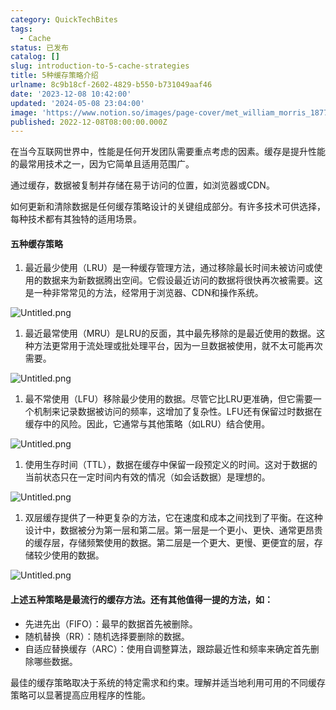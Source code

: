 ```yaml
---
category: QuickTechBites
tags:
  - Cache
status: 已发布
catalog: []
slug: introduction-to-5-cache-strategies
title: 5种缓存策略介绍
urlname: 8c9b18cf-2602-4829-b550-b731049aaf46
date: '2023-12-08 10:42:00'
updated: '2024-05-08 23:04:00'
image: 'https://www.notion.so/images/page-cover/met_william_morris_1877_willow.jpg'
published: 2022-12-08T08:00:00.000Z
---
```


在当今互联网世界中，性能是任何开发团队需要重点考虑的因素。缓存是提升性能的最常用技术之一，因为它简单且适用范围广。


通过缓存，数据被复制并存储在易于访问的位置，如浏览器或CDN。


如何更新和清除数据是任何缓存策略设计的关键组成部分。有许多技术可供选择，每种技术都有其独特的适用场景。


#### 五种缓存策略

1. 最近最少使用（LRU）是一种缓存管理方法，通过移除最长时间未被访问或使用的数据来为新数据腾出空间。它假设最近访问的数据将很快再次被需要。这是一种非常常见的方法，经常用于浏览器、CDN和操作系统。

![Untitled.png](https://prod-files-secure.s3.us-west-2.amazonaws.com/5d24fe63-e567-4804-86f9-9fdc62e13082/74494354-3dc7-4fc2-be3e-7e15913b3f24/Untitled.png?X-Amz-Algorithm=AWS4-HMAC-SHA256&X-Amz-Content-Sha256=UNSIGNED-PAYLOAD&X-Amz-Credential=ASIAZI2LB4663S56DHG2%2F20250209%2Fus-west-2%2Fs3%2Faws4_request&X-Amz-Date=20250209T053459Z&X-Amz-Expires=3600&X-Amz-Security-Token=IQoJb3JpZ2luX2VjEIT%2F%2F%2F%2F%2F%2F%2F%2F%2F%2FwEaCXVzLXdlc3QtMiJHMEUCIGTHZ3GlBRYq5XwCNioCycLzP4EtsiRG2m%2Bwzr%2BSZ16GAiEA5%2B4IppYAHTjqMpdGWWklyFSGuqKlGgbGi3TGinSbZJQqiAQInP%2F%2F%2F%2F%2F%2F%2F%2F%2F%2FARAAGgw2Mzc0MjMxODM4MDUiDLd1LC4NC1nEkVVexircA1e8Z2fyCI7uTR8CUidn4dHwxIz2VeMkZ0E6c5LLZrfULGnXAVMjQQdVkVXyPzwZMgXLIeKNfsavcLN1vOb8OwvWCP4qGW3bu0yZ%2FKCmYkS01Z7D%2FfY1Us2wnUr3t4V8IOdl2DePElPrRIw8iSM3%2F2DfTT%2FV1MYuahvxCLwJ37j8aQyoNkFXKwJL%2B3HDVChdB3YqtOpv6sTggTGmC0eJ1DduiO1qh5myVzzoMrc%2FTmPVoWXQdGf%2BcVbCh22R0lNTtbIIatB1SBw75fDeNMGn%2BprdIuNCoZUBPYnK7CTRGBS4z6Jufo0Fb24Bb1rBJz%2FpdVJWmlN0ahbqchXXw%2BfAr2TfpReaJ3CpYQFHD%2BSmigcubEiIyuLpGtbvSzZ4O8BSZ8d7R%2FjR1K6oE8QIwKS4a7NRdemj3PtGBRR2zd18MLbeFUTaL2tLgDr0BgqKeAwu%2BmWzGfNWBRnwKqfdrlw1jNj%2BZrDlVwuZ9fK8rziIq4zaZO9NmtdHyW%2FYIJHcuW45a%2FKkHwcOEdwT%2Bv6SVrX0ZTgCJ2RDv4%2FE7cerqPYsUZdIRe0D4YqEFdATAPUimN68%2FHBNhunOppyIYmMYRHgbrjWjacjxuoS%2FGQMsR2KVx71%2Bq1dkNZzvEQIJnMivMNm9oL0GOqUBe3s8FW77RlejY7bo858Dhn7haKzrYgsozfs1AafrrhkCcUo50hQiH63cXO2hypBj8zic7YCV8b%2BJrRGh8Nw5IXY7bIId55GdOY0PBZ9S7P3GOhED%2BhPluFd7vuz0WT%2F8abyat6Q62klp1xhnvdnQTsm%2BMUG6XEL2iUMSmhlESb%2Bb3AJPtaGFDpzeAbufhYRQfmV%2FUZnmolJQAItfM9mjg8sve%2BTm&X-Amz-Signature=9254e800d175d29389098017d89b3b26036c10a80d188b519bc49b3292053e8e&X-Amz-SignedHeaders=host&x-id=GetObject)

1. 最近最常使用（MRU）是LRU的反面，其中最先移除的是最近使用的数据。这种方法更常用于流处理或批处理平台，因为一旦数据被使用，就不太可能再次需要。

![Untitled.png](https://prod-files-secure.s3.us-west-2.amazonaws.com/5d24fe63-e567-4804-86f9-9fdc62e13082/9394e615-e149-4cd8-9a1b-e3c39cda8184/Untitled.png?X-Amz-Algorithm=AWS4-HMAC-SHA256&X-Amz-Content-Sha256=UNSIGNED-PAYLOAD&X-Amz-Credential=ASIAZI2LB4663S56DHG2%2F20250209%2Fus-west-2%2Fs3%2Faws4_request&X-Amz-Date=20250209T053459Z&X-Amz-Expires=3600&X-Amz-Security-Token=IQoJb3JpZ2luX2VjEIT%2F%2F%2F%2F%2F%2F%2F%2F%2F%2FwEaCXVzLXdlc3QtMiJHMEUCIGTHZ3GlBRYq5XwCNioCycLzP4EtsiRG2m%2Bwzr%2BSZ16GAiEA5%2B4IppYAHTjqMpdGWWklyFSGuqKlGgbGi3TGinSbZJQqiAQInP%2F%2F%2F%2F%2F%2F%2F%2F%2F%2FARAAGgw2Mzc0MjMxODM4MDUiDLd1LC4NC1nEkVVexircA1e8Z2fyCI7uTR8CUidn4dHwxIz2VeMkZ0E6c5LLZrfULGnXAVMjQQdVkVXyPzwZMgXLIeKNfsavcLN1vOb8OwvWCP4qGW3bu0yZ%2FKCmYkS01Z7D%2FfY1Us2wnUr3t4V8IOdl2DePElPrRIw8iSM3%2F2DfTT%2FV1MYuahvxCLwJ37j8aQyoNkFXKwJL%2B3HDVChdB3YqtOpv6sTggTGmC0eJ1DduiO1qh5myVzzoMrc%2FTmPVoWXQdGf%2BcVbCh22R0lNTtbIIatB1SBw75fDeNMGn%2BprdIuNCoZUBPYnK7CTRGBS4z6Jufo0Fb24Bb1rBJz%2FpdVJWmlN0ahbqchXXw%2BfAr2TfpReaJ3CpYQFHD%2BSmigcubEiIyuLpGtbvSzZ4O8BSZ8d7R%2FjR1K6oE8QIwKS4a7NRdemj3PtGBRR2zd18MLbeFUTaL2tLgDr0BgqKeAwu%2BmWzGfNWBRnwKqfdrlw1jNj%2BZrDlVwuZ9fK8rziIq4zaZO9NmtdHyW%2FYIJHcuW45a%2FKkHwcOEdwT%2Bv6SVrX0ZTgCJ2RDv4%2FE7cerqPYsUZdIRe0D4YqEFdATAPUimN68%2FHBNhunOppyIYmMYRHgbrjWjacjxuoS%2FGQMsR2KVx71%2Bq1dkNZzvEQIJnMivMNm9oL0GOqUBe3s8FW77RlejY7bo858Dhn7haKzrYgsozfs1AafrrhkCcUo50hQiH63cXO2hypBj8zic7YCV8b%2BJrRGh8Nw5IXY7bIId55GdOY0PBZ9S7P3GOhED%2BhPluFd7vuz0WT%2F8abyat6Q62klp1xhnvdnQTsm%2BMUG6XEL2iUMSmhlESb%2Bb3AJPtaGFDpzeAbufhYRQfmV%2FUZnmolJQAItfM9mjg8sve%2BTm&X-Amz-Signature=394f8f028994d97c51d5e8ff3f6895c35aedc85287fb30a706d6cc4dbc569219&X-Amz-SignedHeaders=host&x-id=GetObject)

1. 最不常使用（LFU）移除最少使用的数据。尽管它比LRU更准确，但它需要一个机制来记录数据被访问的频率，这增加了复杂性。LFU还有保留过时数据在缓存中的风险。因此，它通常与其他策略（如LRU）结合使用。

![Untitled.png](https://prod-files-secure.s3.us-west-2.amazonaws.com/5d24fe63-e567-4804-86f9-9fdc62e13082/ff489bb8-941e-4617-b208-e17020ed7ada/Untitled.png?X-Amz-Algorithm=AWS4-HMAC-SHA256&X-Amz-Content-Sha256=UNSIGNED-PAYLOAD&X-Amz-Credential=ASIAZI2LB4663S56DHG2%2F20250209%2Fus-west-2%2Fs3%2Faws4_request&X-Amz-Date=20250209T053459Z&X-Amz-Expires=3600&X-Amz-Security-Token=IQoJb3JpZ2luX2VjEIT%2F%2F%2F%2F%2F%2F%2F%2F%2F%2FwEaCXVzLXdlc3QtMiJHMEUCIGTHZ3GlBRYq5XwCNioCycLzP4EtsiRG2m%2Bwzr%2BSZ16GAiEA5%2B4IppYAHTjqMpdGWWklyFSGuqKlGgbGi3TGinSbZJQqiAQInP%2F%2F%2F%2F%2F%2F%2F%2F%2F%2FARAAGgw2Mzc0MjMxODM4MDUiDLd1LC4NC1nEkVVexircA1e8Z2fyCI7uTR8CUidn4dHwxIz2VeMkZ0E6c5LLZrfULGnXAVMjQQdVkVXyPzwZMgXLIeKNfsavcLN1vOb8OwvWCP4qGW3bu0yZ%2FKCmYkS01Z7D%2FfY1Us2wnUr3t4V8IOdl2DePElPrRIw8iSM3%2F2DfTT%2FV1MYuahvxCLwJ37j8aQyoNkFXKwJL%2B3HDVChdB3YqtOpv6sTggTGmC0eJ1DduiO1qh5myVzzoMrc%2FTmPVoWXQdGf%2BcVbCh22R0lNTtbIIatB1SBw75fDeNMGn%2BprdIuNCoZUBPYnK7CTRGBS4z6Jufo0Fb24Bb1rBJz%2FpdVJWmlN0ahbqchXXw%2BfAr2TfpReaJ3CpYQFHD%2BSmigcubEiIyuLpGtbvSzZ4O8BSZ8d7R%2FjR1K6oE8QIwKS4a7NRdemj3PtGBRR2zd18MLbeFUTaL2tLgDr0BgqKeAwu%2BmWzGfNWBRnwKqfdrlw1jNj%2BZrDlVwuZ9fK8rziIq4zaZO9NmtdHyW%2FYIJHcuW45a%2FKkHwcOEdwT%2Bv6SVrX0ZTgCJ2RDv4%2FE7cerqPYsUZdIRe0D4YqEFdATAPUimN68%2FHBNhunOppyIYmMYRHgbrjWjacjxuoS%2FGQMsR2KVx71%2Bq1dkNZzvEQIJnMivMNm9oL0GOqUBe3s8FW77RlejY7bo858Dhn7haKzrYgsozfs1AafrrhkCcUo50hQiH63cXO2hypBj8zic7YCV8b%2BJrRGh8Nw5IXY7bIId55GdOY0PBZ9S7P3GOhED%2BhPluFd7vuz0WT%2F8abyat6Q62klp1xhnvdnQTsm%2BMUG6XEL2iUMSmhlESb%2Bb3AJPtaGFDpzeAbufhYRQfmV%2FUZnmolJQAItfM9mjg8sve%2BTm&X-Amz-Signature=e375893bb00b2d4bf8cdd348beb102cacd989d38d37c00ed339b1652be4acd58&X-Amz-SignedHeaders=host&x-id=GetObject)

1. 使用生存时间（TTL），数据在缓存中保留一段预定义的时间。这对于数据的当前状态只在一定时间内有效的情况（如会话数据）是理想的。

![Untitled.png](https://prod-files-secure.s3.us-west-2.amazonaws.com/5d24fe63-e567-4804-86f9-9fdc62e13082/480ed8d3-f3c7-4a40-a9c6-4ca2e915c139/Untitled.png?X-Amz-Algorithm=AWS4-HMAC-SHA256&X-Amz-Content-Sha256=UNSIGNED-PAYLOAD&X-Amz-Credential=ASIAZI2LB4663S56DHG2%2F20250209%2Fus-west-2%2Fs3%2Faws4_request&X-Amz-Date=20250209T053459Z&X-Amz-Expires=3600&X-Amz-Security-Token=IQoJb3JpZ2luX2VjEIT%2F%2F%2F%2F%2F%2F%2F%2F%2F%2FwEaCXVzLXdlc3QtMiJHMEUCIGTHZ3GlBRYq5XwCNioCycLzP4EtsiRG2m%2Bwzr%2BSZ16GAiEA5%2B4IppYAHTjqMpdGWWklyFSGuqKlGgbGi3TGinSbZJQqiAQInP%2F%2F%2F%2F%2F%2F%2F%2F%2F%2FARAAGgw2Mzc0MjMxODM4MDUiDLd1LC4NC1nEkVVexircA1e8Z2fyCI7uTR8CUidn4dHwxIz2VeMkZ0E6c5LLZrfULGnXAVMjQQdVkVXyPzwZMgXLIeKNfsavcLN1vOb8OwvWCP4qGW3bu0yZ%2FKCmYkS01Z7D%2FfY1Us2wnUr3t4V8IOdl2DePElPrRIw8iSM3%2F2DfTT%2FV1MYuahvxCLwJ37j8aQyoNkFXKwJL%2B3HDVChdB3YqtOpv6sTggTGmC0eJ1DduiO1qh5myVzzoMrc%2FTmPVoWXQdGf%2BcVbCh22R0lNTtbIIatB1SBw75fDeNMGn%2BprdIuNCoZUBPYnK7CTRGBS4z6Jufo0Fb24Bb1rBJz%2FpdVJWmlN0ahbqchXXw%2BfAr2TfpReaJ3CpYQFHD%2BSmigcubEiIyuLpGtbvSzZ4O8BSZ8d7R%2FjR1K6oE8QIwKS4a7NRdemj3PtGBRR2zd18MLbeFUTaL2tLgDr0BgqKeAwu%2BmWzGfNWBRnwKqfdrlw1jNj%2BZrDlVwuZ9fK8rziIq4zaZO9NmtdHyW%2FYIJHcuW45a%2FKkHwcOEdwT%2Bv6SVrX0ZTgCJ2RDv4%2FE7cerqPYsUZdIRe0D4YqEFdATAPUimN68%2FHBNhunOppyIYmMYRHgbrjWjacjxuoS%2FGQMsR2KVx71%2Bq1dkNZzvEQIJnMivMNm9oL0GOqUBe3s8FW77RlejY7bo858Dhn7haKzrYgsozfs1AafrrhkCcUo50hQiH63cXO2hypBj8zic7YCV8b%2BJrRGh8Nw5IXY7bIId55GdOY0PBZ9S7P3GOhED%2BhPluFd7vuz0WT%2F8abyat6Q62klp1xhnvdnQTsm%2BMUG6XEL2iUMSmhlESb%2Bb3AJPtaGFDpzeAbufhYRQfmV%2FUZnmolJQAItfM9mjg8sve%2BTm&X-Amz-Signature=c107f411e2a3af772b9eb529eb868475d8f9c353287ecbf3eec824e101f2e3ab&X-Amz-SignedHeaders=host&x-id=GetObject)

1. 双层缓存提供了一种更复杂的方法，它在速度和成本之间找到了平衡。在这种设计中，数据被分为第一层和第二层。第一层是一个更小、更快、通常更昂贵的缓存层，存储频繁使用的数据。第二层是一个更大、更慢、更便宜的层，存储较少使用的数据。

![Untitled.png](https://prod-files-secure.s3.us-west-2.amazonaws.com/5d24fe63-e567-4804-86f9-9fdc62e13082/35e68090-275d-4707-9e9a-ce86f000e9eb/Untitled.png?X-Amz-Algorithm=AWS4-HMAC-SHA256&X-Amz-Content-Sha256=UNSIGNED-PAYLOAD&X-Amz-Credential=ASIAZI2LB4663S56DHG2%2F20250209%2Fus-west-2%2Fs3%2Faws4_request&X-Amz-Date=20250209T053459Z&X-Amz-Expires=3600&X-Amz-Security-Token=IQoJb3JpZ2luX2VjEIT%2F%2F%2F%2F%2F%2F%2F%2F%2F%2FwEaCXVzLXdlc3QtMiJHMEUCIGTHZ3GlBRYq5XwCNioCycLzP4EtsiRG2m%2Bwzr%2BSZ16GAiEA5%2B4IppYAHTjqMpdGWWklyFSGuqKlGgbGi3TGinSbZJQqiAQInP%2F%2F%2F%2F%2F%2F%2F%2F%2F%2FARAAGgw2Mzc0MjMxODM4MDUiDLd1LC4NC1nEkVVexircA1e8Z2fyCI7uTR8CUidn4dHwxIz2VeMkZ0E6c5LLZrfULGnXAVMjQQdVkVXyPzwZMgXLIeKNfsavcLN1vOb8OwvWCP4qGW3bu0yZ%2FKCmYkS01Z7D%2FfY1Us2wnUr3t4V8IOdl2DePElPrRIw8iSM3%2F2DfTT%2FV1MYuahvxCLwJ37j8aQyoNkFXKwJL%2B3HDVChdB3YqtOpv6sTggTGmC0eJ1DduiO1qh5myVzzoMrc%2FTmPVoWXQdGf%2BcVbCh22R0lNTtbIIatB1SBw75fDeNMGn%2BprdIuNCoZUBPYnK7CTRGBS4z6Jufo0Fb24Bb1rBJz%2FpdVJWmlN0ahbqchXXw%2BfAr2TfpReaJ3CpYQFHD%2BSmigcubEiIyuLpGtbvSzZ4O8BSZ8d7R%2FjR1K6oE8QIwKS4a7NRdemj3PtGBRR2zd18MLbeFUTaL2tLgDr0BgqKeAwu%2BmWzGfNWBRnwKqfdrlw1jNj%2BZrDlVwuZ9fK8rziIq4zaZO9NmtdHyW%2FYIJHcuW45a%2FKkHwcOEdwT%2Bv6SVrX0ZTgCJ2RDv4%2FE7cerqPYsUZdIRe0D4YqEFdATAPUimN68%2FHBNhunOppyIYmMYRHgbrjWjacjxuoS%2FGQMsR2KVx71%2Bq1dkNZzvEQIJnMivMNm9oL0GOqUBe3s8FW77RlejY7bo858Dhn7haKzrYgsozfs1AafrrhkCcUo50hQiH63cXO2hypBj8zic7YCV8b%2BJrRGh8Nw5IXY7bIId55GdOY0PBZ9S7P3GOhED%2BhPluFd7vuz0WT%2F8abyat6Q62klp1xhnvdnQTsm%2BMUG6XEL2iUMSmhlESb%2Bb3AJPtaGFDpzeAbufhYRQfmV%2FUZnmolJQAItfM9mjg8sve%2BTm&X-Amz-Signature=bb950cfe8cd2fad2dd9e1e19e52f7a19b118b85e9553cf7f23b8a0dde4e157b1&X-Amz-SignedHeaders=host&x-id=GetObject)


#### 上述五种策略是最流行的缓存方法。还有其他值得一提的方法，如：

- 先进先出（FIFO）：最早的数据首先被删除。
- 随机替换（RR）：随机选择要删除的数据。
- 自适应替换缓存（ARC）：使用自调整算法，跟踪最近性和频率来确定首先删除哪些数据。

最佳的缓存策略取决于系统的特定需求和约束。理解并适当地利用可用的不同缓存策略可以显著提高应用程序的性能。

